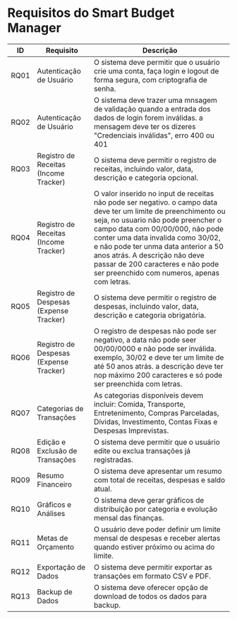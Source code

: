 # Requisitos do Smart Budget Manager

| ID   | Requisito                       | Descrição                                                                                       |
|------|----------------------------------|-------------------------------------------------------------------------------------------------|
| RQ01 | Autenticação de Usuário          | O sistema deve permitir que o usuário crie uma conta, faça login e logout de forma segura, com criptografia de senha. |
| RQ02 | Autenticação de Usuário          | O sistema deve trazer uma mnsagem de validação quando a entrada dos dados de login forem inválidas. a mensagem deve ter os dizeres "Credenciais inválidas", erro 400 ou 401 |
| RQ03 | Registro de Receitas (Income Tracker) | O sistema deve permitir o registro de receitas, incluindo valor, data, descrição e categoria opcional. |
| RQ04 | Registro de Receitas (Income Tracker) | O valor inserido no input de receitas não pode ser negativo. o campo data deve ter um limite de preenchimento ou seja, no usuario não pode preencher o campo data com 00/00/000, não pode conter uma data invalida como 30/02, e não pode ter unma data anterior a 50 anos atrás. A descrição não deve passar de 200 caracteres e não pode ser preenchido com numeros, apenas com letras. |
| RQ05 | Registro de Despesas (Expense Tracker) | O sistema deve permitir o registro de despesas, incluindo valor, data, descrição e categoria obrigatória. |
| RQ06 | Registro de Despesas (Expense Tracker) | O registro de despesas não pode ser negativo, a data não pode seer 00/00/0000 e não pode ser inválida. exemplo, 30/02 e deve ter um limite de até 50 anos atrás. a descrição deve ter nop máximo 200 caracteres e só pode ser preenchida com letras. |
| RQ07 | Categorias de Transações         | As categorias disponíveis devem incluir: Comida, Transporte, Entretenimento, Compras Parceladas, Dívidas, Investimento, Contas Fixas e Despesas Imprevistas. |
| RQ08 | Edição e Exclusão de Transações  | O sistema deve permitir que o usuário edite ou exclua transações já registradas.                 |
| RQ09 | Resumo Financeiro                | O sistema deve apresentar um resumo com total de receitas, despesas e saldo atual.               |
| RQ10 | Gráficos e Análises              | O sistema deve gerar gráficos de distribuição por categoria e evolução mensal das finanças.      |
| RQ11 | Metas de Orçamento               | O usuário deve poder definir um limite mensal de despesas e receber alertas quando estiver próximo ou acima do limite. |
| RQ12 | Exportação de Dados              | O sistema deve permitir exportar as transações em formato CSV e PDF.                            |
| RQ13 | Backup de Dados                  | O sistema deve oferecer opção de download de todos os dados para backup.                        |
